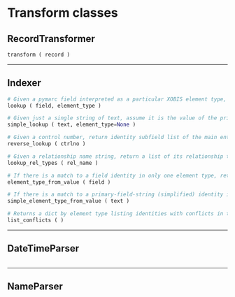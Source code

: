 # Transform classes

## RecordTransformer
```python
transform ( record )
```

------------------------------------------------------

## Indexer
```python
# Given a pymarc field interpreted as a particular XOBIS element type, look up its associated control number.
lookup ( field, element_type )

# Given just a single string of text, assume it is the value of the primary subfield of an identity, and look up its associated control number.
simple_lookup ( text, element_type=None )

# Given a control number, return identity subfield list of the main entry of the associated record, or None if not found.
reverse_lookup ( ctrlno )

# Given a relationship name string, return a list of its relationship types. For use with the RelationshipBuilder set_type method.
lookup_rel_types ( rel_name )

# If there is a match to a field identity in only one element type, return that element type.
element_type_from_value ( field )

# If there is a match to a primary-field-string (simplified) identity in only one element type, return that element type.
simple_element_type_from_value ( text )

# Returns a dict by element type listing identities with conflicts in the main index.
list_conflicts ( )
```

------------------------------------------------------

## DateTimeParser
```python
```

------------------------------------------------------

## NameParser
```python
```
